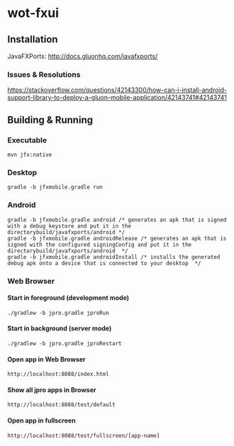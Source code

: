 # wot-fxui

## Installation

JavaFXPorts: 
http://docs.gluonhq.com/javafxports/


### Issues & Resolutions

https://stackoverflow.com/questions/42143300/how-can-i-install-android-support-library-to-deploy-a-gluon-mobile-application/42143741#42143741


## Building & Running

### Executable

```
mvn jfx:native
```

### Desktop

```
gradle -b jfxmobile.gradle run
```

### Android



```
gradle -b jfxmobile.gradle android /* generates an apk that is signed with a debug keystore and put it in the directorybuild/javafxports/android */
gradle -b jfxmobile.gradle androidRelease /* generates an apk that is signed with the configured signingConfig and put it in the directorybuild/javafxports/android  */
gradle -b jfxmobile.gradle androidInstall /* installs the generated debug apk onto a device that is connected to your desktop  */
```

### Web Browser

#### Start in foreground (development mode) ###

```
./gradlew -b jpro.gradle jproRun
```


#### Start in background (server mode) ###

```
./gradlew -b jpro.gradle jproRestart
```


#### Open app in Web Browser ###
```
http://localhost:8088/index.html
```

#### Show all jpro apps in Browser ####
```
http://localhost:8088/test/default
```

#### Open app in fullscreen ####
```
http://localhost:8088/test/fullscreen/[app-name]
```
